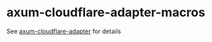 # axum-cloudflare-adapter-macros

See [axum-cloudflare-adapter](https://github.com/logankeenan/axum-cloudflare-adapter) for details